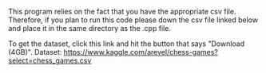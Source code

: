 This program relies on the fact that you have the appropriate csv file. Therefore, if you plan to run this code please down the csv file linked below and place it in the same directory as the .cpp file.

To get the dataset, click this link and hit the button that says "Download (4GB)".
Dataset: https://www.kaggle.com/arevel/chess-games?select=chess_games.csv
